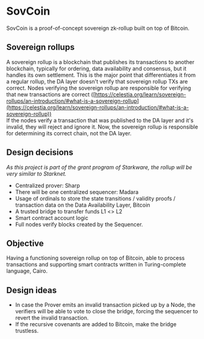 # SovCoin

SovCoin is a proof-of-concept sovereign zk-rollup built on top of Bitcoin.

## Sovereign rollups

A sovereign rollup is a blockchain that publishes its transactions to another blockchain, typically for ordering, data availability and consensus, but it handles its own settlement. This is the major point that differentiates it from a regular rollup, the DA layer doesn't verify that sovereign rollup TXs are correct. Nodes verifying the sovereign rollup are responsible for verifying that new transactions are correct ([https://celestia.org/learn/sovereign-rollups/an-introduction/#what-is-a-sovereign-rollup](https://celestia.org/learn/sovereign-rollups/an-introduction/#what-is-a-sovereign-rollup))  
If the nodes verify a transaction that was published to the DA layer and it's invalid, they will reject and ignore it. Now, the sovereign rollup is responsible for determining its correct chain, not the DA layer.

## Design decisions

_As this project is part of the grant program of Starkware, the rollup will be very similar to Starknet._

- Centralized prover: Sharp
- There will be one centralized sequencer: Madara
- Usage of ordinals to store the state transitions / validity proofs / transaction data on the Data Availability Layer, Bitcoin
- A trusted bridge to transfer funds L1 <> L2
- Smart contract account logic
- Full nodes verify blocks created by the Sequencer.

## Objective

Having a functioning sovereign rollup on top of Bitcoin, able to process transactions and supporting smart contracts written in Turing-complete language, Cairo.

## Design ideas

- In case the Prover emits an invalid transaction picked up by a Node, the verifiers will be able to vote to close the bridge, forcing the sequencer to revert the invalid transaction.
- If the recursive covenants are added to Bitcoin, make the bridge trustless.
